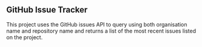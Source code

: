 ## GitHub Issue Tracker

This project uses the GitHub issues API to query using both organisation name and repository name and returns a list of the most recent issues listed on the project.